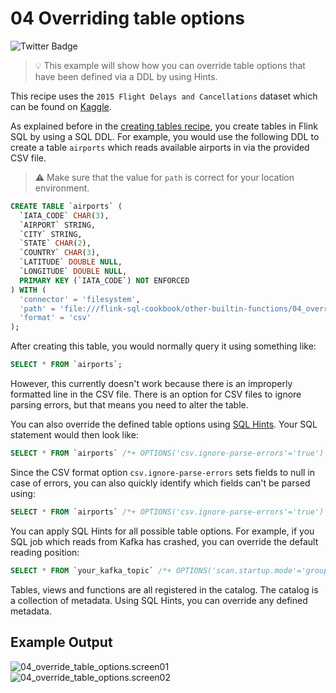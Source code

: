 # 04 Overriding table options

![Twitter Badge](https://img.shields.io/badge/Flink%20Version-1.11%2B-lightgrey)

> :bulb: This example will show how you can override table options that have been defined via a DDL by using Hints.

This recipe uses the `2015 Flight Delays and Cancellations` dataset which can be found on [Kaggle](https://www.kaggle.com/usdot/flight-delays).

As explained before in the [creating tables recipe](../../foundations/01_create_table/01_create_table.md), you create tables in Flink SQL by using a SQL DDL. For example, you would use the following DDL to create a table `airports` which reads available airports in via the provided CSV file. 

> :warning: Make sure that the value for `path` is correct for your location environment.

```sql
CREATE TABLE `airports` (
  `IATA_CODE` CHAR(3),
  `AIRPORT` STRING,
  `CITY` STRING,
  `STATE` CHAR(2),
  `COUNTRY` CHAR(3),
  `LATITUDE` DOUBLE NULL,
  `LONGITUDE` DOUBLE NULL,
  PRIMARY KEY (`IATA_CODE`) NOT ENFORCED
) WITH (
  'connector' = 'filesystem',
  'path' = 'file:///flink-sql-cookbook/other-builtin-functions/04_override_table_options/airports.csv',
  'format' = 'csv'
);
```

After creating this table, you would normally query it using something like:

```sql
SELECT * FROM `airports`;
```

However, this currently doesn't work because there is an improperly formatted line in the CSV file. There is an option for CSV files to ignore parsing errors, but that means you need to alter the table. 

You can also override the defined table options using [SQL Hints](https://nightlies.apache.org/flink/flink-docs-stable/docs/dev/table/sql/queries/hints/). Your SQL statement would then look like:

```sql
SELECT * FROM `airports` /*+ OPTIONS('csv.ignore-parse-errors'='true') */;
```

Since the CSV format option `csv.ignore-parse-errors` sets fields to null in case of errors, you can also quickly identify which fields can't be parsed using:

```sql
SELECT * FROM `airports` /*+ OPTIONS('csv.ignore-parse-errors'='true') */ WHERE `LATITUDE` IS NULL;
```

You can apply SQL Hints for all possible table options. For example, if you SQL job which reads from Kafka has crashed, you can override the default reading position:

```sql
SELECT * FROM `your_kafka_topic` /*+ OPTIONS('scan.startup.mode'='group-offsets') */;
```

Tables, views and functions are all registered in the catalog. The catalog is a collection of metadata. Using SQL Hints, you can override any defined metadata.  

## Example Output

![04_override_table_options.screen01](04_override_table_options.screen01.png)
![04_override_table_options.screen02](04_override_table_options.screen02.png)